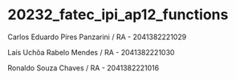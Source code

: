 # 20232_fatec_ipi_ap12_functions

Carlos Eduardo Pires Panzarini / RA - 2041382221029

Laís Uchôa Rabelo Mendes / RA - 2041382221030

Ronaldo Souza Chaves / RA - 2041382221016
